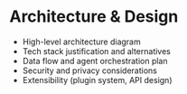 # Architecture & Design

- High-level architecture diagram
- Tech stack justification and alternatives
- Data flow and agent orchestration plan
- Security and privacy considerations
- Extensibility (plugin system, API design)
